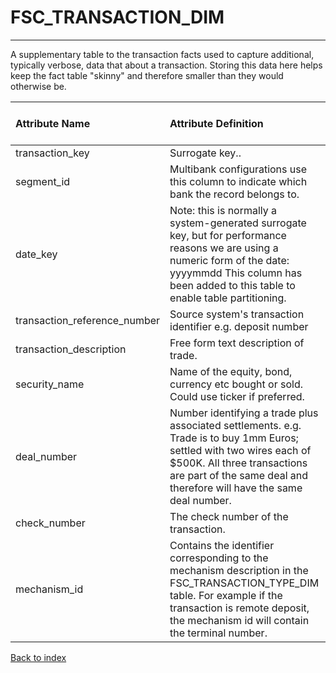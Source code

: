 # FSC_TRANSACTION_DIM

---

A supplementary table to the transaction facts used to capture additional, typically verbose, data that about a transaction.  Storing this data here helps keep the fact table "skinny" and therefore smaller than they would otherwise be.

| Attribute Name               | Attribute Definition                                                                                                                                                                                                           | Column Data Type   | Column Null Option   | Column Is PK   | Column Is FK   |
|:-----------------------------|:-------------------------------------------------------------------------------------------------------------------------------------------------------------------------------------------------------------------------------|:-------------------|:---------------------|:---------------|:---------------|
| transaction_key              | Surrogate key..                                                                                                                                                                                                                | NUMBER(12)         | Not Null             | Yes            | No             |
| segment_id                   | Multibank configurations use this column to indicate which bank the record belongs to.                                                                                                                                         | VARCHAR2(128)      | Not Null             | Yes            | No             |
| date_key                     | Note: this is normally a system-generated surrogate key, but for performance reasons we are using a numeric form of the date: yyyymmdd This column has been added to this table to enable table partitioning.                  | NUMBER(8,0)        | Not Null             | No             | No             |
| transaction_reference_number | Source system's transaction identifier e.g. deposit number                                                                                                                                                                     | VARCHAR2(50)       | Not Null             | No             | No             |
| transaction_description      | Free form text description of trade.                                                                                                                                                                                           | VARCHAR2(255)      | Null                 | No             | No             |
| security_name                | Name of the equity, bond, currency etc bought or sold.  Could use ticker if preferred.                                                                                                                                         | VARCHAR2(35)       | Null                 | No             | No             |
| deal_number                  | Number identifying a trade plus associated settlements.  e.g. Trade is to buy 1mm Euros; settled with two wires each of $500K.  All three transactions are part of the same deal and therefore will have the same deal number. | VARCHAR2(35)       | Null                 | No             | No             |
| check_number                 | The check number of the transaction.                                                                                                                                                                                           | VARCHAR2(10)       | Null                 | No             | No             |
| mechanism_id                 | Contains the identifier corresponding to the mechanism description in the FSC_TRANSACTION_TYPE_DIM table. For example if the transaction is remote deposit, the mechanism id will contain the terminal number.                 | VARCHAR2(40)       | Null                 | No             | No             |

[Back to index](./index.md)